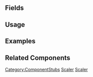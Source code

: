 <languages></languages> <translate>

## Fields

## Usage

## Examples

## Related Components

</translate>

[Category:ComponentStubs](Category:ComponentStubs "wikilink")
[Scaler](Category:Components{{#translation:}} "wikilink")
[Scaler](Category:Components:Transform:Drivers{{#translation:}} "wikilink")
